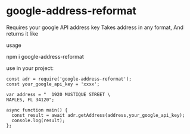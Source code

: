 # google-address-reformat

Requires your google
API address key
Takes address in any format, 
And returns it like

usage

npm i google-address-reformat

use in your project:
```
const adr = require('google-address-reformat');
const your_google_api_key = 'xxxx';

var address = "  1920 MUSTIQUE STREET \
NAPLES, FL 34120";

async function main() {
  const result = await adr.getAddress(address,your_google_api_key);
  console.log(result);
};
```
